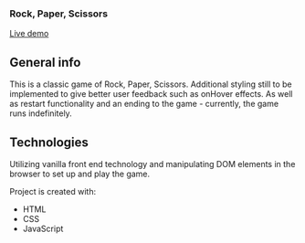 <h3>Rock, Paper, Scissors</h3>

[Live demo](https://okidokitokiloki.github.io/rock-paper-scissors/)

## General info
This is a classic game of Rock, Paper, Scissors. Additional styling still to be implemented to give better user feedback such as onHover effects. As well as restart functionality and an ending to the game - currently, the game runs indefinitely.

	
## Technologies
Utilizing vanilla front end technology and manipulating DOM elements in the browser to set up and play the game.

Project is created with:
* HTML
* CSS
* JavaScript
